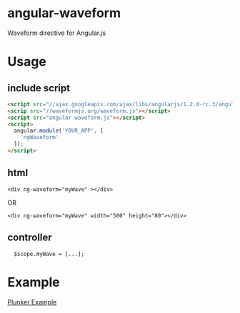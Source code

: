 # angular-waveform

Waveform directive for Angular.js

# Usage 

## include script

````html
<script src="//ajax.googleapis.com/ajax/libs/angularjs/1.2.0-rc.3/angular.min.js"></script>
<scrip src="//waveformjs.org/waveform.js"></script>
<script src="angular-waveform.js"></script>
<script>
  angular.module('YOUR_APP', [
    'ngWaveform'
  ]);
</script>

````
## html

```
<div ng-waveform="myWave" ></div>
```
OR
```
<div ng-waveform="myWave" width="500" height="80"></div>
```
## controller

```
  $scope.myWave = [...];
```

# Example

[Plunker Example](http://plnkr.co/edit/YhmlVinNJ8RYhxbLMQiX?p=preview)
